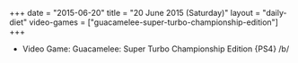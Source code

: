 +++
date = "2015-06-20"
title = "20 June 2015 (Saturday)"
layout = "daily-diet"
video-games = ["guacamelee-super-turbo-championship-edition"]
+++


* Video Game: Guacamelee: Super Turbo Championship Edition {PS4} /b/